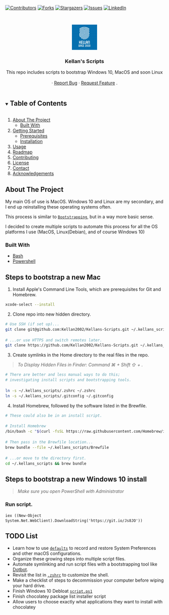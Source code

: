 <!-- PROJECT SHIELDS -->
<!--
*** I'm using markdown "reference style" links for readability.
*** Reference links are enclosed in brackets [ ] instead of parentheses ( ).
*** See the bottom of this document for the declaration of the reference variables
*** for contributors-url, forks-url, etc. This is an optional, concise syntax you may use.
*** https://www.markdownguide.org/basic-syntax/#reference-style-links
-->
[![Contributors][contributors-shield]][contributors-url]
[![Forks][forks-shield]][forks-url]
[![Stargazers][stars-shield]][stars-url]
[![Issues][issues-shield]][issues-url]
[![LinkedIn][twitter-shield]][twitter-url]

<!-- PROJECT LOGO -->
<br />
<p align="center">
  <a href="https://github.com/Kellan2002/Kellans-Scripts">
    <img src="Images/logo.png" alt="Logo" width="80" height="80">
  </a>

  <h3 align="center">Kellan's Scripts</h3>

  <p align="center">
    This repo includes scripts to bootstrap Windows 10, MacOS and soon Linux
    <br />
    <br />
    ·
    <a href="https://github.com/Kellan2002/Kellans-Scripts/issues">Report Bug</a>
    ·
    <a href="https://github.com/Kellan2002/Kellans-Scripts/issues">Request Feature</a>
    .
  </p>
</p>

<!-- TABLE OF CONTENTS -->
<details open="open">
  <summary><h2 style="display: inline-block">Table of Contents</h2></summary>
  <ol>
    <li>
      <a href="#about-the-project">About The Project</a>
      <ul>
        <li><a href="#built-with">Built With</a></li>
      </ul>
    </li>
    <li>
      <a href="#getting-started">Getting Started</a>
      <ul>
        <li><a href="#prerequisites">Prerequisites</a></li>
        <li><a href="#installation">Installation</a></li>
      </ul>
    </li>
    <li><a href="#usage">Usage</a></li>
    <li><a href="#roadmap">Roadmap</a></li>
    <li><a href="#contributing">Contributing</a></li>
    <li><a href="#license">License</a></li>
    <li><a href="#contact">Contact</a></li>
    <li><a href="#acknowledgements">Acknowledgements</a></li>
  </ol>
</details>



<!-- ABOUT THE PROJECT -->
## About The Project
My main OS of use is MacOS. Windows 10 and Linux are my secondary, and I end up reinstalling these operating systems often.

This process is similar to [`Bootstrapping`](https://www.techopedia.com/definition/3328/bootstrap), but in a way more basic sense. 

I decided to create multiple scripts to automate this process for all the OS platforms I use (MacOS, Linux(Debian), and of course Windows 10)
### Built With

* [Bash]()
* [Powershell]()

## Steps to bootstrap a new Mac

1. Install Apple's Command Line Tools, which are prerequisites for Git and Homebrew.

```zsh
xcode-select --install
```
2. Clone repo into new hidden directory.

```zsh
# Use SSH (if set up)...
git clone git@github.com:Kellan2002/Kellans-Scripts.git ~/.kellans_scripts

# ...or use HTTPS and switch remotes later.
git clone https://github.com/Kellan2002/Kellans-Scripts.git ~/.kellans_scripts
```

3. Create symlinks in the Home directory to the real files in the repo.
> *To Display Hidden Files in Finder: Command ⌘ + Shift ⇧ + .*

```zsh
# There are better and less manual ways to do this;
# investigating install scripts and bootstrapping tools.

ln -s ~/.kellans_scripts/.zshrc ~/.zshrc
ln -s ~/.kellans_scripts/.gitconfig ~/.gitconfig
```

4. Install Homebrew, followed by the software listed in the Brewfile.

```zsh
# These could also be in an install script.

# Install Homebrew
/bin/bash -c "$(curl -fsSL https://raw.githubusercontent.com/Homebrew/install/HEAD/install.sh)"

# Then pass in the Brewfile location...
brew bundle --file ~/.kellans_scripts/Brewfile

# ...or move to the directory first.
cd ~/.kellans_scripts && brew bundle
```

## Steps to bootstrap a new Windows 10 install

> *Make sure you open PowerShell with Administrator*

### Run script.
````pwsh
iex ((New-Object System.Net.WebClient).DownloadString('https://git.io/Js8JO'))
````


## TODO List

- Learn how to use [`defaults`](https://macos-defaults.com/#%F0%9F%99%8B-what-s-a-defaults-command) to record and restore System Preferences and other macOS configurations.
- Organize these growing steps into multiple script files.
- Automate symlinking and run script files with a bootstrapping tool like [Dotbot](https://github.com/anishathalye/dotbot).
- Revisit the list in [`.zshrc`](.zshrc) to customize the shell.
- Make a checklist of steps to decommission your computer before wiping your hard drive.
- Finish Windows 10 Debloat [`script.ps1`](script.ps1)
- Finish chocolatey package list installer script
- Allow users to choose exactly what applications they want to install with chocolatey

[contributors-shield]: https://img.shields.io/github/contributors/Kellan2002/Kellans-Scripts.svg?style=for-the-badge
[contributors-url]: https://github.com/Kellan2002/Kellans-Scripts/graphs/contributors
[forks-shield]: https://img.shields.io/github/forks/Kellan2002/Kellans-Scripts.svg?style=for-the-badge
[forks-url]: https://github.com/Kellan2002/Kellans-Scripts/network/members
[stars-shield]: https://img.shields.io/github/stars/Kellan2002/Kellans-Scripts.svg?style=for-the-badge
[stars-url]: https://github.com/Kellan2002/Kellans-Scripts/stargazers
[issues-shield]: https://img.shields.io/github/issues/Kellan2002/Kellans-Scripts.svg?style=for-the-badge
[issues-url]: https://github.com/Kellan2002/Kellans-Scripts/issues
[twitter-shield]: https://img.shields.io/twitter/follow/stevenskellan?style=for-the-badge
[twitter-url]: https://twitter.com/stevenskellan/